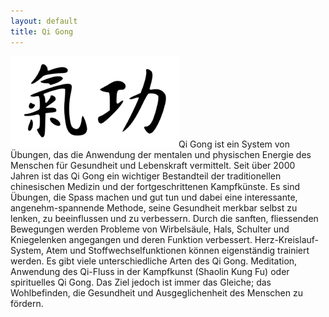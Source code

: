 ```yaml
---
layout: default
title: Qi Gong
---
```


<img class="ifloat-right" src="/images/qi-gong.png" alt="Qi Gong">Qi Gong ist ein System von Übungen, das die Anwendung der mentalen und physischen Energie des Menschen für Gesundheit und Lebenskraft vermittelt.
Seit über 2000 Jahren ist das Qi Gong ein wichtiger Bestandteil der traditionellen chinesischen Medizin und der fortgeschrittenen Kampfkünste.
Es sind Übungen, die Spass machen und gut tun und dabei eine interessante, angenehm-spannende Methode, seine Gesundheit merkbar selbst zu lenken, zu beeinflussen und zu verbessern. Durch die sanften, fliessenden Bewegungen werden Probleme von Wirbelsäule, Hals, Schulter und Kniegelenken angegangen und deren Funktion verbessert. 
Herz-Kreislauf-System, Atem und Stoffwechselfunktionen können eigenständig trainiert werden.
Es gibt viele unterschiedliche Arten des Qi Gong. Meditation, Anwendung des Qi-Fluss in der Kampfkunst (Shaolin Kung Fu) oder spirituelles Qi Gong. Das Ziel jedoch ist immer das Gleiche; das Wohlbefinden, die Gesundheit und Ausgeglichenheit des Menschen zu fördern.